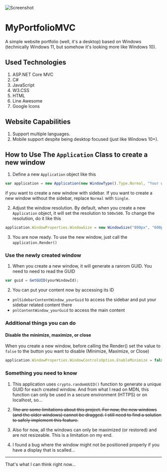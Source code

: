 ![Screenshot](https://mvc.frengkysinaga.com/Sources/Images/github.png)

# MyPortfolioMVC
A simple website portfolio (well, it's a desktop) based on Windows (technically Windows 11, but somehow it's looking more like Windows 10).

## Used Technologies
1. ASP.NET Core MVC
2. C#
3. JavaScript
4. W3.CSS
5. HTML
6. Line Awesome
7. Google Icons

## Website Capabilities
1. Support multiple languages.
2. Mobile support despite being desktop focused (just like Windows 10+).

## How to Use The `Application` Class to create a new window

1. Define a new `Application` object like this

```JavaScript
var application = new Application(new WindowType().Type.Normal, "Your window name", "yourWindowId");
```
if you want to create a new window with sidebar. If you want to create a new window without the sidebar, replace `Normal` with `Single`.

2. Adjust the window resolution. By default, when you create a new `Application` object, it will set the resolution to `500x500`. To change the resolution, do it like this
```JavaScript
application.WindowProperties.WindowSize = new WindowSize("800px", "600px");
```
3. You are now ready. To use the new window, just call the `application.Render()`

### Use the newly created window
1. When you create a new window, it will generate a ranrom GUID. You need to need to read the GUID
```JavaScript
var guid = GetGUID(yourWindowId);
```
2. You can put your content now by accessing its ID
- `pnlSidebarContentWindow_yourGuid` to access the sidebar and put your sidebar related content there
- `pnlContentWindow_yourGuid` to access the main content

### Additional things you can do 
#### Disable the minimize, maximize, or close
When you create a new window, before calling the Render() set the value to `false` to the button you want to disable (Minimize, Maximize, or Close)
```JavaScript
application.WindowProperties.WindowControlsOption.EnableMinimize = false; // Disable the minimize button

```

### Something you need to know
1. This application uses `crypto.randomUUID()` function to generate a unique GUID for each created window. And from what I read on MDN, this function can only be used in a secure environment (HTTPS) or on localhost, so...

2. ~~The are some limitations about this project. For now, the new windows (and the older windows) cannot be dragged. I still need to find a solution to safely implement this feature.~~

3. Also for now, all the windows can only be maximized (or restored) and are not resizeable. This is a limitation on my end.

4. I found a bug where the window might not be positioned properly if you have a display that is scalled...

---
That's what I can think right now...

